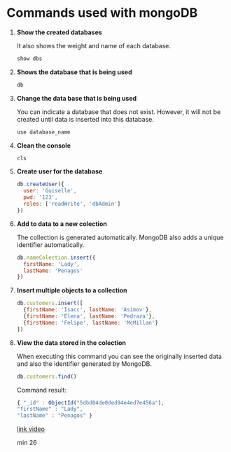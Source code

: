 # Commands used with mongoDB

1. **Show the created databases**

	It also shows the weight and name of each database.

	```javascript
	show dbs
	```

1. **Shows the database that is being used**

	```javascript
	db
	```

1. **Change the data base that is being used**

	You can indicate a database that does not exist. However, it will not be 
	created until data is inserted into this database.

	```javascript
	use database_name
	```

1. **Clean the console**
	
	```javascript
	cls
	```

1. **Create user for the database**

	```javascript
	db.createUser({
	  user: 'Guiselle',
	  pwd: '123',
	  roles: ['readWrite', 'dbAdmin']
	})
	```
1. **Add to data to a new colection**

	The collection is generated automatically. MongoDB also adds a unique
	identifier automatically.

	```javascript
	db.nameColection.insert({
	  firstName: 'Lady',
	  lastName: 'Penagos'
	})
	```
1. **Insert multiple objects to a collection**

	```javascript
	db.customers.insert([
	  {firstName: 'Isacc', lastName: 'Asimov'},
	  {firstName: 'Elena', lastName: 'Pedraza'},
	  {firstName: 'Felipe', lastName: 'McMillan'}
	])
	```

1. **View the data stored in the colection**
	
	When executing this command you can see the originally inserted data and
	also the identifier generated by MongoDB.

	```javascript
	db.customers.find()
	```

	Command result:

	```javascript
	{ "_id" : ObjectId("5dbd04de0ded94e4ed7e456a"), 
	"firstName" : "Lady", 
	"lastName" : "Penagos" }
	```

	[link video](https://www.youtube.com/watch?v=Apbk83XL8L8&list=PLL0TiOXBeDaj94IqckOt8M18pLlfdP9U0&index=1)

	min 26
